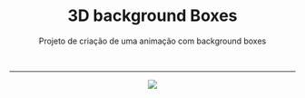 <h1 align="center"> 3D background Boxes </h1>

<p align="center"> Projeto de criação de uma animação com background boxes</p>

</br> <hr>

<p align = "center"><img src= "./.github/Background Boxes.gif"></p>
